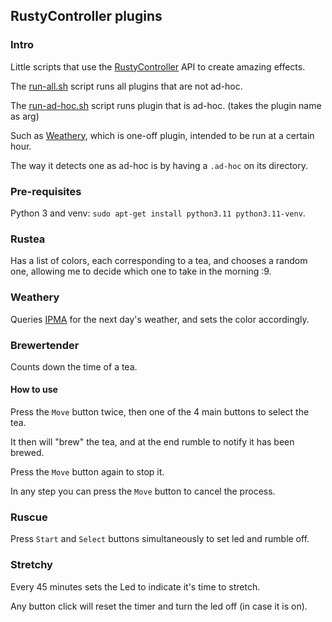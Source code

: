 ## RustyController plugins

### Intro

Little scripts that use the [RustyController](https://github.com/LegendL3n/RustyController) API to create amazing effects.

The [run-all.sh](run-all.sh) script runs all plugins that are not ad-hoc.

The [run-ad-hoc.sh](run-ad-hoc.sh) script runs plugin that is ad-hoc. (takes the plugin name as arg)

Such as [Weathery](#weathery), which is one-off plugin, intended to be run at a certain hour.

The way it detects one as ad-hoc is by having a `.ad-hoc` on its directory. 

### Pre-requisites

Python 3 and venv: `sudo apt-get install python3.11 python3.11-venv`.

### Rustea

Has a list of colors, each corresponding to a tea, and chooses a random one, allowing me to decide which one to take in the morning :9.

### Weathery

Queries [IPMA](https://www.ipma.pt/opencms/pt/index.html) for the next day's weather, and sets the color accordingly.

### Brewertender

Counts down the time of a tea.

#### How to use

Press the `Move` button twice, then one of the 4 main buttons to select the tea.

It then will "brew" the tea, and at the end rumble to notify it has been brewed.

Press the `Move` button again to stop it. 

In any step you can press the `Move` button to cancel the process.

### Ruscue

Press `Start` and `Select` buttons simultaneously to set led and rumble off.

### Stretchy

Every 45 minutes sets the Led to indicate it's time to stretch.

Any button click will reset the timer and turn the led off (in case it is on).
